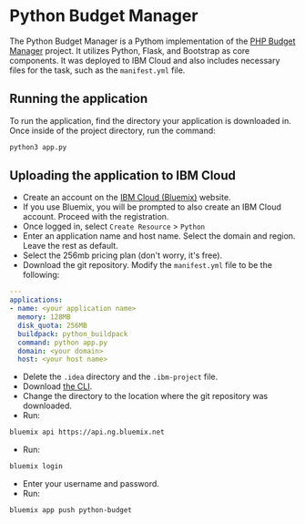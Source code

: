 # Python Budget Manager

The Python Budget Manager is a Pythom implementation of the [PHP Budget Manager](https://github.com/hopesimon/Budget-Manager) project. It utilizes Python, Flask, and Bootstrap as core components. It was deployed to IBM Cloud and also includes necessary files for the task, such as the `manifest.yml` file.

## Running the application

To run the application, find the directory your application is downloaded in. Once inside of the project directory, run the command:

```bash
python3 app.py
```

## Uploading the application to IBM Cloud

* Create an account on the [IBM Cloud (Bluemix)](https://console.bluemix.net/) website.
* If you use Bluemix, you will be prompted to also create an IBM Cloud account. Proceed with the registration.
* Once logged in, select `Create Resource` > `Python`
* Enter an application name and host name. Select the domain and region. Leave the rest as default.
* Select the 256mb pricing plan (don't worry, it's free).
* Download the git repository. Modify the `manifest.yml` file to be the following:
```yaml
---
applications:
- name: <your application name>
  memory: 128MB
  disk_quota: 256MB
  buildpack: python_buildpack
  command: python app.py
  domain: <your domain>
  host: <your host name>
```
* Delete the `.idea` directory and the `.ibm-project` file.
* Download [the CLI](https://console.bluemix.net/docs/cli/index.html#overview).
* Change the directory to the location where the git repository was downloaded.
* Run:
```bash
bluemix api https://api.ng.bluemix.net
```
* Run:
```bash
bluemix login
```
* Enter your username and password.
* Run:
```bash
bluemix app push python-budget
```
